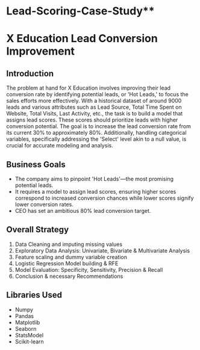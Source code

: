 # Lead-Scoring-Case-Study**

# X Education Lead Conversion Improvement

## Introduction
The problem at hand for X Education involves improving their lead conversion rate by identifying potential leads, or 'Hot Leads,' to focus the sales efforts more effectively. With a historical dataset of around 9000 leads and various attributes such as Lead Source, Total Time Spent on Website, Total Visits, Last Activity, etc., the task is to build a model that assigns lead scores. These scores should prioritize leads with higher conversion potential. The goal is to increase the lead conversion rate from its current 30% to approximately 80%. Additionally, handling categorical variables, specifically addressing the 'Select' level akin to a null value, is crucial for accurate modeling and analysis.

## Business Goals
- The company aims to pinpoint 'Hot Leads'—the most promising potential leads. 
- It requires a model to assign lead scores, ensuring higher scores correspond to increased conversion chances while lower scores signify lower conversion rates. 
- CEO has set an ambitious 80% lead conversion target.

## Overall Strategy
1. Data Cleaning and imputing missing values
2. Exploratory Data Analysis: Univariate, Bivariate & Multivariate Analysis
3. Feature scaling and dummy variable creation
4. Logistic Regression Model building & RFE
5. Model Evaluation: Specificity, Sensitivity, Precision & Recall
6. Conclusion & necessary Recommendations

## Libraries Used
- Numpy
- Pandas
- Matplotlib
- Seaborn
- StatsModel
- Scikit-learn

